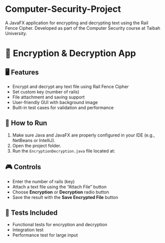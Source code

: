 # Computer-Security-Project
A JavaFX application for encrypting and decrypting text using the Rail Fence Cipher. Developed as part of the Computer Security course at Taibah University.

# 🔐 Encryption & Decryption App
## 🖥️ Features
- Encrypt and decrypt any text file using Rail Fence Cipher
- Set custom key (number of rails)
- File attachment and saving support
- User-friendly GUI with background image
- Built-in test cases for validation and performance

## 🚀 How to Run
1. Make sure Java and JavaFX are properly configured in your IDE (e.g., NetBeans or IntelliJ).
2. Open the project folder.
3. Run the `EncryptionDecryption.java` file located at:


## 🎮 Controls
- Enter the number of rails (key)
- Attach a text file using the “Attach File” button
- Choose **Encryption** or **Decryption** radio button
- Save the result with the **Save Encrypted File** button

## 🧪 Tests Included
- Functional tests for encryption and decryption
- Integration test
- Performance test for large input

